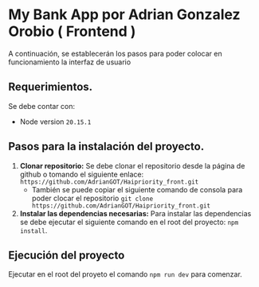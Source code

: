 # My Bank App por Adrian Gonzalez Orobio ( Frontend ) 

A continuación, se establecerán los pasos para poder colocar en funcionamiento la interfaz de usuario

## Requerimientos.
Se debe contar con: 
* Node version `20.15.1`

## Pasos para la instalación del proyecto.
1. **Clonar repositorio:** Se debe clonar el repositorio desde la página de github o tomando el siguiente enlace:  `https://github.com/AdrianGOT/Haipriority_front.git` 
    *  También se puede copiar el siguiente comando de consola para poder clocar el repositorio 
  ``` git clone https://github.com/AdrianGOT/Haipriority_front.git ```
2. **Instalar las dependencias necesarias:** Para instalar las dependencias se debe ejecutar el siguiente comando en el root del proyecto: `npm install`.


## Ejecución del proyecto
Ejecutar en el root del proyeto el comando `npm run dev` para comenzar. 
